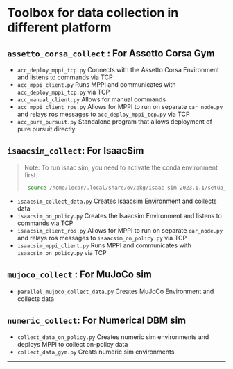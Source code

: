 # Toolbox for data collection in different platform

## `assetto_corsa_collect` : For Assetto Corsa Gym

   - `acc_deploy_mppi_tcp.py` Connects with the Assetto Corsa Environment and listens to commands via TCP
   - `acc_mppi_client.py` Runs MPPI and communicates with `acc_deploy_mppi_tcp.py` via TCP
   - `acc_manual_client.py` Allows for manual commands
   - `acc_mppi_client_ros.py` Allows for MPPI to run on separate `car_node.py` and relays ros messages to `acc_deploy_mppi_tcp.py` via TCP
   - `acc_pure_pursuit.py` Standalone program that allows deployment of pure pursuit directly.


## `isaacsim_collect`: For IsaacSim

> Note: To run isaac sim, you need to activate the conda environment first.
> ```bash
>  source /home/lecar/.local/share/ov/pkg/isaac-sim-2023.1.1/setup_conda_env.sh
> ```
> 

   - `isaacsim_collect_data.py` Creates Isaacsim Environment and collects data
   - `isaacsim_on_policy.py` Creates the Isaacsim Environment and listens to commands via TCP
   - `isaacsim_client_ros.py` Allows for MPPI to run on separate `car_node.py` and relays ros messages to `isaacsim_on_policy.py` via TCP
   - `isaacsim_mppi_client.py` Runs MPPI and communicates with `isaacsim_on_policy.py` via TCP

## `mujoco_collect` : For MuJoCo sim
   
   - `parallel_mujoco_collect_data.py` Creates MuJoCo Environment and collects data

## `numeric_collect`: For Numerical DBM sim

   - `collect_data_on_policy.py`  Creates numeric sim environments and deploys MPPI to collect on-policy data
   - `collect_data_gym.py` Creats numeric sim environments
---

